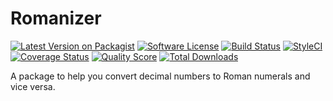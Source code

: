 # Romanizer

[![Latest Version on Packagist][ico-version]][link-packagist]
[![Software License][ico-license]](LICENSE.md)
[![Build Status][ico-travis]][link-travis]
[![StyleCI][ico-styleci]][link-styleci]
[![Coverage Status][ico-scrutinizer]][link-scrutinizer]
[![Quality Score][ico-code-quality]][link-code-quality]
[![Total Downloads][ico-downloads]][link-downloads]

[ico-version]: https://img.shields.io/packagist/v/maringadojo/romanizer.svg?style=flat-square
[ico-license]: https://img.shields.io/badge/license-MIT-brightgreen.svg?style=flat-square
[ico-travis]: https://img.shields.io/travis/maringadojo/romanizer/master.svg?style=flat-square
[ico-scrutinizer]:https://img.shields.io/scrutinizer/coverage/g/maringadojo/romanizer.svg?style=flat-square
[ico-code-quality]:https://img.shields.io/scrutinizer/g/maringadojo/romanizer.svg?style=flat-square
[ico-downloads]: https://img.shields.io/packagist/dt/maringadojo/romanizer.svg?style=flat-square
[ico-styleci]: https://styleci.io/repos/103459343/shield

[link-packagist]: https://packagist.org/packages/maringadojo/romanizer
[link-travis]: https://travis-ci.org/maringadojo/romanizer
[link-scrutinizer]: https://scrutinizer-ci.com/g/maringadojo/romanizer/?branch=master
[link-code-quality]: https://scrutinizer-ci.com/g/maringadojo/romanizer/?branch=master
[link-downloads]: https://packagist.org/packages/maringadojo/romanizer
[link-styleci]: https://styleci.io/repos/103459343

 A package to help you convert decimal numbers to Roman numerals and vice versa.
